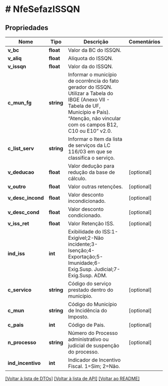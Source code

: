 # # NfeSefazISSQN

## Propriedades

Nome | Tipo | Descrição | Comentários
------------ | ------------- | ------------- | -------------
**v_bc** | **float** | Valor da BC do ISSQN. |
**v_aliq** | **float** | Alíquota do ISSQN. |
**v_issqn** | **float** | Valor da do ISSQN. |
**c_mun_fg** | **string** | Informar o município de ocorrência do fato gerador do ISSQN. Utilizar a Tabela do IBGE (Anexo VII - Tabela de UF, Município e País). “Atenção, não vincular com os campos B12, C10 ou E10” v2.0. |
**c_list_serv** | **string** | Informar o Item da lista de serviços da LC 116/03 em que se classifica o serviço. |
**v_deducao** | **float** | Valor dedução para redução da base de cálculo. | [optional]
**v_outro** | **float** | Valor outras retenções. | [optional]
**v_desc_incond** | **float** | Valor desconto incondicionado. | [optional]
**v_desc_cond** | **float** | Valor desconto condicionado. | [optional]
**v_iss_ret** | **float** | Valor Retenção ISS. | [optional]
**ind_iss** | **int** | Exibilidade do ISS:1-Exigível;2-Não incidente;3-Isenção;4-Exportação;5-Imunidade;6-Exig.Susp. Judicial;7-Exig.Susp. ADM. |
**c_servico** | **string** | Código do serviço prestado dentro do município. | [optional]
**c_mun** | **string** | Código do Município de Incidência do Imposto. | [optional]
**c_pais** | **int** | Código de Pais. | [optional]
**n_processo** | **string** | Número do Processo administrativo ou judicial de suspenção do processo. | [optional]
**ind_incentivo** | **int** | Indicador de Incentivo Fiscal. 1&#x3D;Sim; 2&#x3D;Não. |

[[Voltar à lista de DTOs]](../../README.md#models) [[Voltar à lista de API]](../../README.md#endpoints) [[Voltar ao README]](../../README.md)
